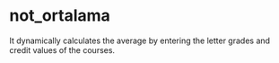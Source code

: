 # not_ortalama

It dynamically calculates the average by entering the letter grades and credit values of the courses.
